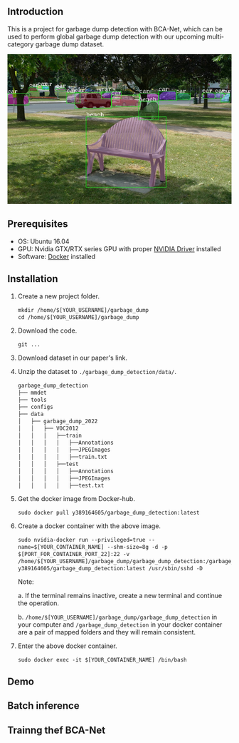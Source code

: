 ## Introduction

This is a project for garbage dump detection with BCA-Net, which can be used to perform global garbage dump 
detection with our upcoming multi-category garbage dump 
dataset.

![demo image](resources/coco_test_12510.jpg)

## Prerequisites

- OS: Ubuntu 16.04
- GPU: Nvidia GTX/RTX series GPU with proper [NVIDIA Driver](https://www.nvidia.com/Download/index.aspx?lang=en-us) installed
- Software: [Docker](https://www.docker.com/) installed

## Installation
  
1. Create a new project folder.
    ```shell
    mkdir /home/$[YOUR_USERNAME]/garbage_dump
    cd /home/$[YOUR_USERNAME]/garbage_dump
    ```
2. Download the code.
    ```shell
    git ...
    ```
3. Download dataset in our paper's link. 

4. Unzip the dataset to `./garbage_dump_detection/data/`.
    ```none 
    garbage_dump_detection
    ├── mmdet
    ├── tools
    ├── configs
    ├── data
    │   ├── garbage_dump_2022
    │   │   ├── VOC2012
    │   │   │   ├──train
    │   │   │   │   ├──Annotations
    │   │   │   │   ├──JPEGImages
    │   │   │   │   ├──train.txt
    │   │   │   ├──test
    │   │   │   │   ├──Annotations
    │   │   │   │   ├──JPEGImages
    │   │   │   │   ├──test.txt
    ```

5. Get the docker image from Docker-hub.
    ```shell
    sudo docker pull y389164605/garbage_dump_detection:latest
    ```
   
6. Create a docker container with the above image.
    ```shell
    sudo nvidia-docker run --privileged=true --name=$[YOUR_CONTAINER_NAME] --shm-size=8g -d -p $[PORT_FOR_CONTAINER_PORT_22]:22 -v /home/$[YOUR_USERNAME]/garbage_dump/garbage_dump_detection:/garbage_dump_detection y389164605/garbage_dump_detection:latest /usr/sbin/sshd -D
    ```
   Note: 
   
    a. If the terminal remains inactive, create a new terminal and continue the operation.
    
    b. `/home/$[YOUR_USERNAME]/garbage_dump/garbage_dump_detection` in your computer and `/garbage_dump_detection` in your docker container are a pair of mapped folders and they will remain consistent.
7. Enter the above docker container.
    ```shell
    sudo docker exec -it $[YOUR_CONTAINER_NAME] /bin/bash
    ```
   
## Demo



## Batch inference



## Trainng thef BCA-Net


